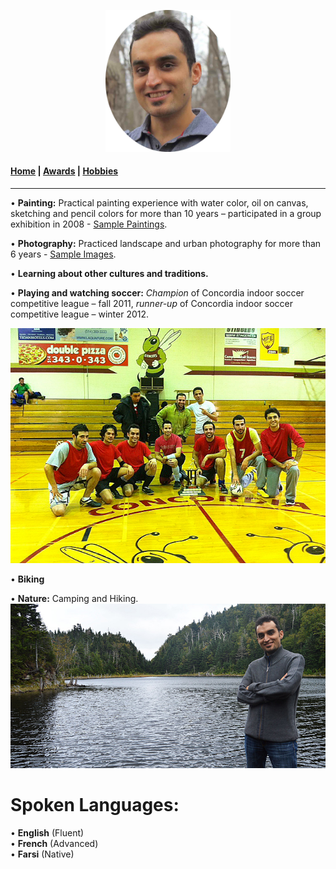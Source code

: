 
<p align="center">
  <img src="Images/profile.jpg" width="200"/>
</p>

#### [Home](index.md) | [Awards](awards.md) | [Hobbies](hobbies.md)

-----------------------------

• **Painting:** Practical painting experience with water color, oil on canvas, sketching and pencil colors for more than 10 years – participated in a group exhibition in 2008 - [Sample Paintings](https://www.flickr.com/photos/143175424@N05/albums/72157672068948112).

• **Photography:** Practiced landscape and urban photography for more than 6 years - [Sample Images](https://www.flickr.com/photos/143175424@N05/).

• **Learning about other cultures and traditions.**

• **Playing and watching soccer:** *Champion* of Concordia indoor soccer competitive league – fall 2011, *runner-up* of Concordia indoor soccer competitive league – winter 2012.
<p align="center">
  <img src="Images/soccer.jpg" width="800"/>
</p>

• **Biking**

• **Nature:** Camping and Hiking. ![Nature](Images/nature.jpg)

# **Spoken Languages:**

• **English** (Fluent)  
• **French** (Advanced)  
• **Farsi** (Native)
